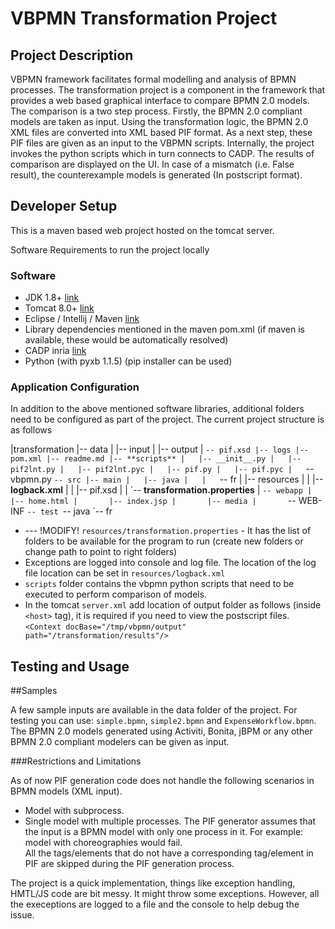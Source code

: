 VBPMN Transformation Project
===============================

Project Description
-------------------------------

VBPMN framework facilitates formal modelling and analysis of BPMN processes. The transformation project is a component in the framework that provides a web based graphical interface to compare BPMN 2.0 models.
The comparison is a two step process. Firstly, the BPMN 2.0 compliant models are taken as input. Using the transformation logic, the BPMN 2.0 XML files are converted into XML based PIF format. 
As a next step, these PIF files are given as an input to the VBPMN scripts. Internally, the project invokes the python scripts which in turn connects to CADP. The results of comparison are displayed on the UI.
In case of a mismatch (i.e. False result), the counterexample models is generated (In postscript format).

Developer Setup
-------------------------------

This is a maven based web project hosted on the tomcat server. 

Software Requirements to run the project locally

### Software

* JDK 1.8+ [link](http://www.oracle.com/technetwork/java/javase/downloads/index.html)
* Tomcat 8.0+ [link](http://tomcat.apache.org/download-80.cgi)
* Eclipse / Intellij / Maven [link](https://eclipse.org/downloads/packages/release/Mars/2)
* Library dependencies mentioned in the maven pom.xml (if maven is available, these would be automatically resolved)
* CADP inria [link](http://cadp.inria.fr/)
* Python (with pyxb 1.1.5) (pip installer can be used)

### Application Configuration

In addition to the above mentioned software libraries, additional folders need to be configured as part of the project. The current project structure is as follows

|transformation
|-- data
|   |-- input
|   |-- output
|   `-- pif.xsd
|-- logs
|-- pom.xml
|-- readme.md
|-- **scripts**
|   |-- __init__.py
|   |-- pif2lnt.py
|   |-- pif2lnt.pyc
|   |-- pif.py
|   |-- pif.pyc
|   `-- vbpmn.py
`-- src
    |-- main
    |   |-- java
    |   |   `-- fr
    |   |-- resources
    |   |   |-- **logback.xml**
    |   |   |-- pif.xsd
    |   |   \`-- **transformation.properties**
    |   `-- webapp
    |       |-- home.html
    |       |-- index.jsp
    |       |-- media
    |       `-- WEB-INF
    `-- test
        `-- java
            `-- fr

* --- !MODIFY! `resources/transformation.properties` - It has the list of folders to be available for the program to run (create new folders or change path to point to right folders)
* Exceptions are logged into console and log file. The location of the log file location can be set in `resources/logback.xml`
* `scripts` folder contains the vbpmn python scripts that need to be executed to perform comparison of models. 
* In the tomcat `server.xml` add location of output folder as follows (inside `<host>` tag), it is required if you need to view the postscript files.
`<Context docBase="/tmp/vbpmn/output" path="/transformation/results"/>`

Testing and Usage
--------------------------------------------

##Samples

A few sample inputs are available in the data folder of the project. For testing you can use: `simple.bpmn`, `simple2.bpmn` and `ExpenseWorkflow.bpmn`. 
The BPMN 2.0 models generated using Activiti, Bonita, jBPM or any other BPMN 2.0 compliant modelers can be given as input.

###Restrictions and Limitations

As of now PIF generation code does not handle the following scenarios in BPMN models (XML input).
* Model with subprocess.
* Single model with multiple processes.
The PIF generator assumes that the input is a BPMN model with only one process in it. For example: model with choreographies would fail.  
All the tags/elements that do not have a corresponding tag/element in PIF are skipped during the PIF generation process. 

The project is a quick implementation, things like exception handling, HMTL/JS code are bit messy. It might throw some exceptions. However, all the execeptions are logged to a file and the console to help debug the issue.
